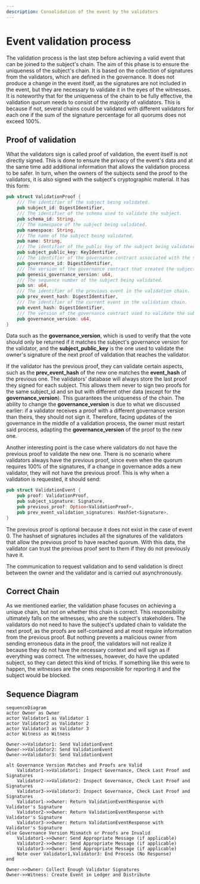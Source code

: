 ```yaml
---
description: Consolidation of the event by the validators
---
```


# Event validation process

The validation process is the last step before achieving a valid event that can be joined to the subject's chain. The aim of this phase is to ensure the uniqueness of the subject's chain. It is based on the collection of signatures from the validators, which are defined in the governance. It does not produce a change in the event itself, as the signatures are not included in the event, but they are necessary to validate it in the eyes of the witnesses. It is noteworthy that for the uniqueness of the chain to be fully effective, the validation quorum needs to consist of the majority of validators. This is because if not, several chains could be validated with different validators for each one if the sum of the signature percentage for all quorums does not exceed 100%.

## Proof of validation

What the validators sign is called proof of validation, the event itself is not directly signed. This is done to ensure the privacy of the event's data and at the same time add additional information that allows the validation process to be safer. In turn, when the owners of the subjects send the proof to the validators, it is also signed with the subject's cryptographic material. It has this form:

```rust
pub struct ValidationProof {
    /// The identifier of the subject being validated.
    pub subject_id: DigestIdentifier,
    /// The identifier of the schema used to validate the subject.
    pub schema_id: String,
    /// The namespace of the subject being validated.
    pub namespace: String,
    /// The name of the subject being validated.
    pub name: String,
    /// The identifier of the public key of the subject being validated.
    pub subject_public_key: KeyIdentifier,
    /// The identifier of the governance contract associated with the subject being validated.
    pub governance_id: DigestIdentifier,
    /// The version of the governance contract that created the subject being validated.
    pub genesis_governance_version: u64,
    /// The sequence number of the subject being validated.
    pub sn: u64,
    /// The identifier of the previous event in the validation chain.
    pub prev_event_hash: DigestIdentifier,
    /// The identifier of the current event in the validation chain.
    pub event_hash: DigestIdentifier,
    /// The version of the governance contract used to validate the subject.
    pub governance_version: u64,
}
```

Data such as the **governance_version**, which is used to verify that the vote should only be returned if it matches the subject's governance version for the validator, and the **subject_public_key** is the one used to validate the owner's signature of the next proof of validation that reaches the validator.

If the validator has the previous proof, they can validate certain aspects, such as the **prev_event_hash** of the new one matches the **event_hash** of the previous one. The validators' database will always store the last proof they signed for each subject. This allows them never to sign two proofs for the same subject_id and sn but with different other data (except for the **governance_version**). This guarantees the uniqueness of the chain. The ability to change the **governance_version** is due to what we discussed earlier: if a validator receives a proof with a different governance version than theirs, they should not sign it. Therefore, facing updates of the governance in the middle of a validation process, the owner must restart said process, adapting the **governance_version** of the proof to the new one.

Another interesting point is the case where validators do not have the previous proof to validate the new one. There is no scenario where validators always have the previous proof, since even when the quorum requires 100% of the signatures, if a change in governance adds a new validator, they will not have the previous proof. This is why when a validation is requested, it should send:

```rust
pub struct ValidationEvent {
    pub proof: ValidationProof,
    pub subject_signature: Signature,
    pub previous_proof: Option<ValidationProof>,
    pub prev_event_validation_signatures: HashSet<Signature>,
}
```

The previous proof is optional because it does not exist in the case of event 0. The hashset of signatures includes all the signatures of the validators that allow the previous proof to have reached quorum. With this data, the validator can trust the previous proof sent to them if they do not previously have it.

The communication to request validation and to send validation is direct between the owner and the validator and is carried out asynchronously.

## Correct Chain

As we mentioned earlier, the validation phase focuses on achieving a unique chain, but not on whether this chain is correct. This responsibility ultimately falls on the witnesses, who are the subject's stakeholders. The validators do not need to have the subject's updated chain to validate the next proof, as the proofs are self-contained and at most require information from the previous proof. But nothing prevents a malicious owner from sending erroneous data in the proof, the validators will not realize it because they do not have the necessary context and will sign as if everything was correct. The witnesses, however, do have the updated subject, so they can detect this kind of tricks. If something like this were to happen, the witnesses are the ones responsible for reporting it and the subject would be blocked.

## Sequence Diagram

```mermaid
sequenceDiagram
actor Owner as Owner
actor Validator1 as Validator 1
actor Validator2 as Validator 2
actor Validator3 as Validator 3
actor Witness as Witness

Owner->>Validator1: Send ValidationEvent
Owner->>Validator2: Send ValidationEvent
Owner->>Validator3: Send ValidationEvent

alt Governance Version Matches and Proofs are Valid
    Validator1->>Validator1: Inspect Governance, Check Last Proof and Signatures
    Validator2->>Validator2: Inspect Governance, Check Last Proof and Signatures
    Validator3->>Validator3: Inspect Governance, Check Last Proof and Signatures
    Validator1->>Owner: Return ValidationEventResponse with Validator's Signature
    Validator2->>Owner: Return ValidationEventResponse with Validator's Signature
    Validator3->>Owner: Return ValidationEventResponse with Validator's Signature
else Governance Version Mismatch or Proofs are Invalid
    Validator1->>Owner: Send Appropriate Message (if applicable)
    Validator2->>Owner: Send Appropriate Message (if applicable)
    Validator3->>Owner: Send Appropriate Message (if applicable)
    Note over Validator1,Validator3: End Process (No Response)
end

Owner->>Owner: Collect Enough Validator Signatures
Owner->>Witness: Create Event in Ledger and Distribute
```
